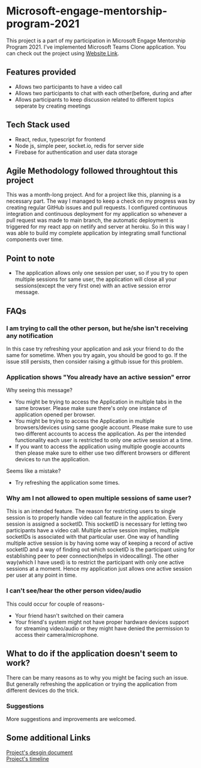 # Microsoft-engage-mentorship-program-2021
This project is a part of my participation in Microsoft Engage Mentorship Program 2021. I've implemented Microsoft Teams Clone application. 
You can check out the project using [Website Link](https://palak001-microsoft-engage-2021.netlify.app/).

## Features provided
* Allows two participants to have a video call
* Allows two participants to chat with each other(before, during and after 
* Allows participants to keep discussion related to different topics seperate by creating meetings

## Tech Stack used
* React, redux, typescript for frontend
* Node js, simple peer, socket.io, redis for server side 
* Firebase for authentication and user data storage

## Agile Methodology followed throughtout this project
This was a month-long project. And for a project like this, planning is a necessary part. The way I managed to keep a check on my progress was by creating regular GitHub issues and pull requests. I configured continuous integration and continuous deployment for my application so whenever a pull request was made to main branch, the automatic deployment is triggered for my react app on netlify and server at heroku. So in this way I was able to build my complete application by integrating small functional components over time.


## Point to note 
* The application allows only one session per user, so if you try to open multiple sessions for same user, the application will close all your sessions(except the very first one) with an active session error message. 

## FAQs
### I am trying to call the other person, but he/she isn't receiving any notification
In this case try refreshing your application and ask your friend to do the same for sometime. When you try again, you should be good to go. If the issue still persists, then consider raising a github issue for this problem.

### Application shows "You already have an active session" error
Why seeing this message?
* You might be trying to access the Application in multiple tabs in the same browser. Please make sure there's only one instance of application opened per browser.
* You might be trying to access the Application in multiple browsers/devices using same google account. Please make sure to use two different accounts to access the application. As per the intended functionality each user is restricted to only one active session at a time.
* If you want to access the application using multiple google accounts then please make sure to either use two different browsers or different devices to run the application.

Seems like a mistake?
* Try refreshing the application some times.

### Why am I not allowed to open multiple sessions of same user?
This is an intended feature. The reason for restricting users to single session is to properly handle video call feature in the application. Every session is assigned a socketID. This socketID is necessary for letting two participants have a video call. Multiple active session implies, multiple socketIDs is associated with that particular user. One way of handling multiple active session is by having some way of keeping a record of active socketID and a way of finding out which socketID is the participant using for establishing peer to peer connection(helps in videocalling). The other way(which I have used) is to restrict the participant with only one active sessions at a moment. Hence my application just allows one active session per user at any point in time.

### I can't see/hear the other person video/audio
This could occur for couple of reasons-
* Your friend hasn't switched on their camera
* Your friend's system might not have proper hardware devices support for streaming video/audio or they might have denied the permission to access their camera/microphone.


## What to do if the application doesn't seem to work?
There can be many reasons as to why you might be facing such an issue. But generally refreshing the application or trying the application from different devices do the trick. 


### Suggestions
More suggestions and improvements are welcomed.

## Some additional Links
[Project's desgin document](https://drive.google.com/file/d/1IR-qX6sdtYAYsD-lwCIn_yiRKwc1Jk3g/view?usp=sharing)\
[Project's timeline](https://docs.google.com/document/d/1UD0M6VAbLMRsoqhzxQocGrSoSdE3kd5aO_xPRrwa6eE/edit?usp=sharing)




